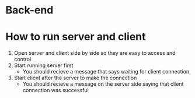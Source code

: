 # Back-end
# How to run server and client
1. Open server and client side by side so they are easy to access and control 
2. Start running server first
   - You should recieve a message that says waiting for client connection 
3. Start client after the server to make the connection 
   - You should recieve a message on the server side saying that client connection was successful 
